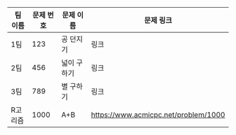 | 팀 이름 | 문제 번호 | 문제 이름   | 문제 링크 |
| ------- | --------- | ----------- | --------- |
| 1팀     | 123       | 공 던지기   | 링크      |
| 2팀     | 456       | 넓이 구하기 | 링크      |
| 3팀     | 789       | 별 구하기   | 링크      |
| R고리즘 | 1000      | A+B         |https://www.acmicpc.net/problem/1000|